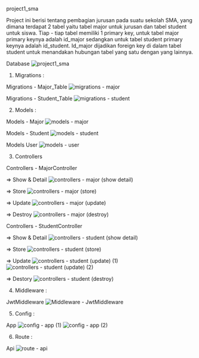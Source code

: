 project1_sma

Project ini berisi tentang pembagian jurusan pada suatu sekolah SMA, yang dimana terdapat 2 tabel yaitu tabel major untuk jurusan dan tabel student untuk siswa.
Tiap -  tiap tabel memiliki 1 primary key, untuk tabel major primary keynya adalah id_major sedangkan untuk tabel student primary keynya adalah id_student.
Id_major dijadikan foreign key di dalam tabel student untuk menandakan hubungan tabel yang satu dengan yang lainnya.


Database 
![project1_sma](https://user-images.githubusercontent.com/72928507/155831360-bfef89fb-ddb8-4549-9a0a-b173ad1e7035.png)


1. Migrations : 

Migrations - Major_Table
![migrations - major](https://user-images.githubusercontent.com/72928507/155869205-bc9d8f2d-1d7b-427a-a73b-226eafdd1c04.png)

Migrations - Student_Table
![migrations - student](https://user-images.githubusercontent.com/72928507/155869222-7f0326cc-4d23-4b4b-91c3-4a84f6ef91ac.png)


2. Models :

Models - Major
![models - major](https://user-images.githubusercontent.com/72928507/155869345-97148bfd-de90-4605-8356-51f7b9be3e31.png)

Models - Student
![models - student](https://user-images.githubusercontent.com/72928507/155869350-83fa448f-81fb-46ac-a32c-dbfac30736ff.png)

Models User 
![models - user](https://user-images.githubusercontent.com/72928507/155869356-a374ba5f-b527-4dc8-b38f-113ca0b997b0.png)


3. Controllers 

Controllers - MajorController

=> Show & Detail
![controllers - major (show   detail)](https://user-images.githubusercontent.com/72928507/155869385-b97d8019-7148-4fc3-b48f-ddc65f61a785.png)

=> Store
![controllers - major (store)](https://user-images.githubusercontent.com/72928507/155869392-772cead8-7420-4d8c-8224-469a26e181ec.png)

=> Update
![controllers - major (update)](https://user-images.githubusercontent.com/72928507/155869398-d6d180f9-6598-4995-8e08-984c21546d19.png)

=> Destroy 
![controllers - major (destroy)](https://user-images.githubusercontent.com/72928507/155869402-637bd3fd-ca15-4de6-b961-f1cb46366f4f.png)
 
 Controllers - StudentController
 
 => Show & Detail
 ![controllers - student (show   detail)](https://user-images.githubusercontent.com/72928507/155869431-a7bf8033-dce3-48e4-a030-b5ddc448cd40.png)
 
 => Store
![controllers - student (store)](https://user-images.githubusercontent.com/72928507/155869434-2f3039cb-4323-4c26-a5bd-18a5ba93ede5.png)

=> Update
![controllers - student (update) (1)](https://user-images.githubusercontent.com/72928507/155869441-0af72ec0-08c6-41b2-a666-58091b1300fb.png)
![controllers - student (update) (2)](https://user-images.githubusercontent.com/72928507/155869443-b60c7531-96ce-4cdb-8043-b8bd17d79f7b.png)

=> Destory 
![controllers - student (destroy)](https://user-images.githubusercontent.com/72928507/155869450-3ce26a87-dcd8-4b7b-a02a-e5feee479063.png)


4. Middleware : 

JwtMiddleware
![Middleware - JwtMiddleware](https://user-images.githubusercontent.com/72928507/155869458-042e5f12-4e5e-4fb7-985e-774f9a6ee0a8.png)


5. Config :

App
![config - app (1)](https://user-images.githubusercontent.com/72928507/155869492-ccc56408-219f-432b-99f0-f7ef81e88742.png)
![config - app (2)](https://user-images.githubusercontent.com/72928507/155869499-2d476256-6661-49c4-848d-f6520ca3325e.png)


6. Route : 

Api
![route - api](https://user-images.githubusercontent.com/72928507/155869511-e07f8cc1-5be7-4a86-bf88-fe1b962138b0.png)
